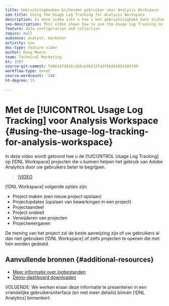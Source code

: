 ```yaml
---
title: Gebruikslogboeken bijhouden gebruiken voor Analysis Workspace
seo-title: Using the Usage Log Tracking for Analysis Workspace
description: In deze video ziet u hoe u het gebruikslogboek kunt bijhouden in Workspace-projecten, zodat u beter kunt begrijpen hoe gebruikers Adobe Analytics gebruiken.
seo-description: This video shows how to use the Usage Log Tracking on Workspace projects, which can help you better understand your users’ usage of Adobe Analytics.
feature: data configuration and collection
topics: null
audience: analyst, marketer
activity: use
doc-type: feature video
author: Doug Moore
team: Technical Marketing
kt: 1597
source-git-commit: fe861dfd541c1b9cb3b233fa3f56d55054305fd9
workflow-type: tm+mt
source-wordcount: '146'
ht-degree: 1%

---
```



# Met de [!UICONTROL Usage Log Tracking] voor Analysis Workspace {#using-the-usage-log-tracking-for-analysis-workspace}

In deze video wordt getoond hoe u de [!UICONTROL Usage Log Tracking] op [!DNL Workspace] projecten die u kunnen helpen het gebruik van Adobe Analytics door uw gebruikers beter te begrijpen.

>[!VIDEO](https://video.tv.adobe.com/v/22922/?quality=12)

[!DNL Workspace] volgende opties zijn:

* Project maken (een nieuw project opslaan)
* Projectupdates (opslaan van bewerkingen in een project)
* Projectaandeel
* Project ondeelt
* Verwijderen van projecten
* Projectweergaven

De mening van het project zal de beste aanwijzing zijn of uw gebruikers al dan niet gebruiken [!DNL Workspace] of zelfs projecten te openen die met hen worden gedeeld.

## Aanvullende bronnen {#additional-resources}

* [Meer informatie over logbestanden](https://experienceleague.adobe.com/docs/analytics/admin/admin-tools/logs.html?lang=en)
* [Demo-dashboard downloaden](https://adobe.ly/2ygP5ws)

VOLGENDE: We werken eraan deze informatie te presenteren in een vriendelijke gebruikersinterface (en met meer details) binnen [!DNL Analytics] binnenkort.
